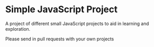 # Simple JavaScript Project

A project of different small JavaScript projects to aid in learning and exploration.

Please send in pull requests with your own projects